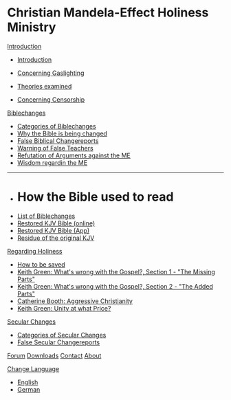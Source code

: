 # Christian Mandela-Effect Holiness Ministry

[Introduction]()

* [Introduction](pages/introduction.md)
* [Concerning Gaslighting](pages/introduction/gaslighting.md)
* [Theories examined](pages/introduction/theories_examined.md)

* [Concerning Censorship](censorship.md)

[Biblechanges]()

* [Categories of Biblechanges](pages/biblechanges/categories_of_biblechanges.md)
* [Why the Bible is being changed](pages/biblechanges/why_the_bible_is_being_changed.md)
* [False Biblical Changereports](pages/biblechanges/false_biblical_changreports.md)
* [Warning of False Teachers](pages/biblechanges/warning_of_false_teachers.md)
* [Refutation of Arguments against the ME](pages/biblechanges/arguments_refuted.md)
* [Wisdom regardin the ME](pages/biblechanges/wisdom_regarding_the_me.md)
---
* # How the Bible used to read
* [List of Biblechanges](pages/biblechanges/list_of_biblechanges.md)
* [Restored KJV Bible (online)](pages/biblechanges/kjv_restored_online.md)
* [Restored KJV Bible (App)](pages/biblechanges/kjv_restored_app.md)
* [Residue of the original KJV](pages/biblechanges/kjv_residue.md)


[Regarding Holiness]()

* [How to be saved](pages/holiness/how_to_be_saved.md)
* [Keith Green: What's wrong with the Gospel?, Section 1 - "The Missing Parts"](pages/holiness/keith_green-whats_wrong_with_the_gospel_1_the_missing_parts.md)
* [Keith Green: What's wrong with the Gospel?, Section 2 - "The Added Parts"](pages/holiness/keith_green-whats_wrong_with_the_gospel_2_the_added_parts.md)
* [Catherine Booth: Aggressive Christianity](pages/holiness/catherine_booth-aggressive_christianity.md)
* [Keith Green: Unity at what Price?](pages/holiness/keith_green-unity_at_what_price.md)

[Secular Changes]()

* [Categories of Secular Changes](pages/secular/categories_of_secular_changes.md)
* [False Secular Changereports](pages/secular/false_secular_changereports.md)

[Forum](pages/under_construction.md)
[Downloads](pages/download.md)
[Contact](pages/contact.md)
[About](pages/about.md)

[Change Language]()

  * [English](/en/)
  * [German](pages/under_construction.md)
  <!--* [German](/de/)-->